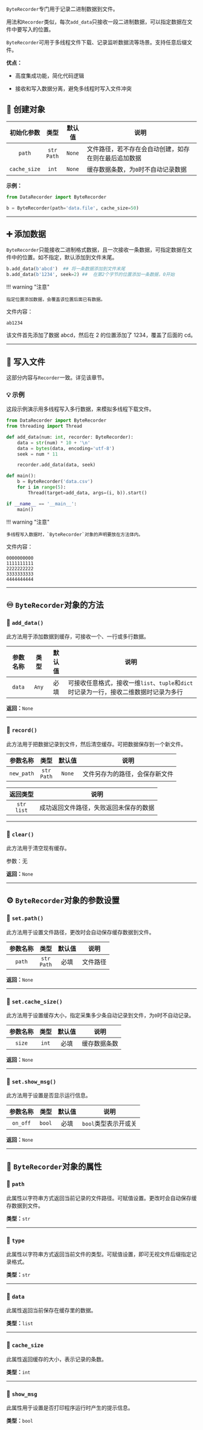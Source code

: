 `ByteRecorder`专门用于记录二进制数据到文件。

用法和`Recorder`类似，每次`add_data`只接收一段二进制数据，可以指定数据在文件中要写入的位置。

`ByteRecorder`可用于多线程文件下载、记录监听数据流等场景。支持任意后缀文件。

**优点：**

- 高度集成功能，简化代码逻辑

- 接收和写入数据分离，避免多线程时写入文件冲突

## 🐘 创建对象

|    初始化参数     |       类型        |  默认值   | 说明                         |
|:------------:|:---------------:|:------:|----------------------------|
|    `path`    | `str`<br>`Path` | `None` | 文件路径，若不存在会自动创建，如存在则在最后追加数据 |
| `cache_size` |      `int`      | `None` | 缓存数据条数，为`0`时不自动记录数据        |

**示例：**

```python
from DataRecorder import ByteRecorder

b = ByteRecorder(path='data.file', cache_size=50)
```

---

## ➕ 添加数据

`ByteRecorder`只能接收二进制格式数据，且一次接收一条数据，可指定数据在文件中的位置。如不指定，默认添加到文件末尾。

```python
b.add_data(b'abcd')  ## 将一条数据添加到文件末尾
b.add_data(b'1234', seek=2) ##  在第2个字节的位置添加一条数据，0开始
```

!!! warning "注意"

    指定位置添加数据，会覆盖该位置后面已有数据。

文件内容：

```
ab1234
```

该文件首先添加了数据 abcd，然后在 2 的位置添加了 1234，覆盖了后面的 cd。

---

## 💾 写入文件

这部分内容与`Recorder`一致。详见该章节。

### 💡 示例

这段示例演示用多线程写入多行数据，来模拟多线程下载文件。

```python
from DataRecorder import ByteRecorder
from threading import Thread

def add_data(num: int, recorder: ByteRecorder):
    data = str(num) * 10 + '\n'
    data = bytes(data, encoding='utf-8')
    seek = num * 11

    recorder.add_data(data, seek)

def main():
    b = ByteRecorder('data.csv')
    for i in range(5):
        Thread(target=add_data, args=(i, b)).start()

if __name__ == '__main__':
    main()
```

!!! warning "注意"

    多线程写入数据时，`ByteRecorder`对象的声明要放在方法体内。

文件内容：

```
0000000000
1111111111
2222222222
3333333333
4444444444
```

---

## ♾️ `ByteRecorder`对象的方法

### 📌 `add_data()`

此方法用于添加数据到缓存，可接收一个、一行或多行数据。

|  参数名称  |  类型   | 默认值 | 说明                                                   |
|:------:|:-----:|:---:|------------------------------------------------------|
| `data` | `Any` | 必填  | 可接收任意格式，接收一维`list`、`tuple`和`dict`时记录为一行，接收二维数据时记录为多行 |

**返回：**`None`

---

### 📌 `record()`

此方法用于把数据记录到文件，然后清空缓存。可把数据保存到一个新文件。

|    参数名称    |       类型        |  默认值   | 说明              |
|:----------:|:---------------:|:------:|-----------------|
| `new_path` | `str`<br>`Path` | `None` | 文件另存为的路径，会保存新文件 |

|      返回类型       |         说明          |
|:---------------:|:-------------------:|
| `str`<br>`list` | 成功返回文件路径，失败返回未保存的数据 |

---

### 📌 `clear()`

此方法用于清空现有缓存。

参数：无

**返回：**`None`

---

## ⚙️ `ByteRecorder`对象的参数设置

### 📌 `set.path()`

此方法用于设置文件路径，更改时会自动保存缓存数据到文件。

|  参数名称  |       类型        | 默认值 | 说明   |
|:------:|:---------------:|:---:|------|
| `path` | `str`<br>`Path` | 必填  | 文件路径 |

**返回：**`None`

---

### 📌 `set.cache_size()`

此方法用于设置缓存大小，指定采集多少条自动记录到文件，为`0`时不自动记录。

|  参数名称  |  类型   | 默认值 | 说明     |
|:------:|:-----:|:---:|--------|
| `size` | `int` | 必填  | 缓存数据条数 |

**返回：**`None`

---

### 📌 `set.show_msg()`

此方法用于设置是否显示运行信息。

|   参数名称   |   类型   | 默认值 | 说明            |
|:--------:|:------:|:---:|---------------|
| `on_off` | `bool` | 必填  | `bool`类型表示开或关 |

**返回：**`None`

---

## 🔣 `ByteRecorder`对象的属性

### 📌 `path`

此属性以字符串方式返回当前记录的文件路径。可赋值设置。更改时会自动保存缓存数据到文件。

**类型：**`str`

---

### 📌 `type`

此属性以字符串方式返回当前文件的类型。可赋值设置，即可无视文件后缀指定记录格式。

**类型：**`str`

---

### 📌 `data`

此属性返回当前保存在缓存里的数据。

**类型：**`list`

---

### 📌 `cache_size`

此属性返回缓存的大小，表示记录的条数。

**类型：**`int`

---

### 📌 `show_msg`

此属性用于设置是否打印程序运行时产生的提示信息。

**类型：**`bool`

